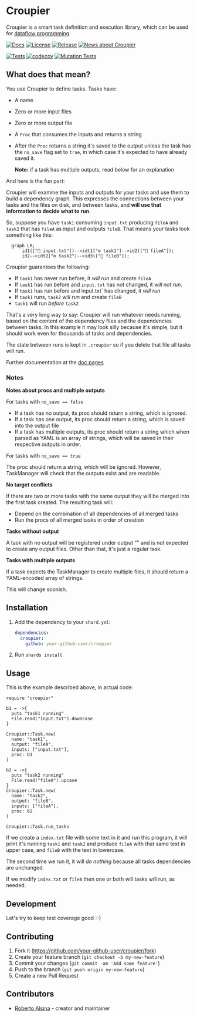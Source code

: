 # Croupier

Croupier is a smart task definition and execution library, which can be used for [dataflow programming](https://en.wikipedia.org/wiki/Dataflow_programming).

[![Docs](https://github.com/ralsina/croupier/actions/workflows/static.yml/badge.svg)](https://ralsina.github.io/croupier/)
[![License](https://img.shields.io/badge/License-MIT-green)](https://github.com/ralsina/croupier/blob/main/LICENSE)
[![Release](https://img.shields.io/github/release/ralsina/croupier.svg)](https://GitHub.com/ralsina/croupier/releases/)
[![News about Croupier](https://img.shields.io/badge/News-About%20Croupier-blue)](https://ralsina.me/categories/croupier.html)


[![Tests](https://github.com/ralsina/croupier/actions/workflows/ci.yml/badge.svg)](https://github.com/ralsina/croupier/actions/workflows/ci.yml)
[![codecov](https://codecov.io/gh/ralsina/croupier/branch/main/graph/badge.svg?token=YW23EDL5T5)](https://codecov.io/gh/ralsina/croupier)
[![Mutation Tests](https://github.com/ralsina/croupier/actions/workflows/mutation.yml/badge.svg)](https://github.com/ralsina/croupier/actions/workflows/mutation.yml)

## What does that mean?

You use Croupier to define tasks. Tasks have:

* A name
* Zero or more input files
* Zero or more output file
* A `Proc` that consumes the inputs and returns a string
* After the `Proc` returns a string it's saved to the output unless
  the task has the `no_save` flag set to `true`, in which case it's expected to have already saved it.

  **Note:** if a task has multiple outputs, read below for an explanation

And here is the fun part:

Croupier will examine the inputs and outputs for your tasks and
use them to build a dependency graph. This expresses the connections
between your tasks and the files on disk, and between tasks, and **will 
use that information to decide what to run**.

So, suppose you have `task1` consuming `input.txt` producing `fileA` and `task2` that has `fileA` as input and outputs `fileB`. That means your tasks look something like this:

```mermaid
  graph LR;
      id1(["📁 input.txt"])-->idt1["⚙️ task1"]-->id2(["📁 fileA"]);
      id2-->idt2["⚙️ task2"]-->id3(["📁 fileB"]);
```

Croupier guarantees the following:

* If `task1` has never run before, it *will run* and create `fileA`
* If `task1` has run before and `input.txt` has not changed, it *will not run*.
* If `task1` has run before and ìnput.txt` has changed, it *will run*
* If `task1` runs, `task2` *will run* and create `fileB`
* `task1` will run *before* `task2`

That's a very long way to say: Croupier will run whatever needs running, based on the content of the dependency files and the dependencies between tasks. In this example it may look silly because it's simple, but it should work even for thousands of tasks and dependencies.

The state between runs is kept in `.croupier` so if you delete that file
all tasks will run.

Further documentation at the [doc pages](https://ralsina.github.io/croupier/)

### Notes

**Notes about procs and multiple outputs**

For tasks with `no_save == false`

* If a task has no output, its proc should return a string, which is ignored.
* If a task has one output, its proc should return a string, which is saved into the output file
* If a task has multiple outputs, its proc should return a string which when parsed as YAML is an array of strings, which will be saved in their respective outputs in order.
  
For tasks with `no_save == true`

The proc should return a string, which will be ignored. However, TaskManager will check that the outputs exist and are readable.

**No target conflicts**

If there are two or more tasks with the same output they will be merged into the first task created. The resulting task will:
 
* Depend on the combination of all dependencies of all merged tasks
* Run the procs of all merged tasks in order of creation

**Tasks without output**

A task with no output will be registered under output "" and is not expected
to create any output files. Other than that, it's just a regular task.

**Tasks with multiple outputs**

If a task expects the TaskManager to create multiple files, it
should return a YAML-encoded array of strings.

This will change soonish.

## Installation

1. Add the dependency to your `shard.yml`:

   ```yaml
   dependencies:
     croupier:
       github: your-github-user/croupier
   ```

2. Run `shards install`

## Usage

This is the example described above, in actual code:

```crystal
require "croupier"

b1 = ->{
  puts "task1 running"
  File.read("input.txt").downcase
}

Croupier::Task.new(
  name: "task1",
  output: "fileA",
  inputs: ["input.txt"],
  proc: b1
)

b2 = ->{
  puts "task2 running"
  File.read("fileA").upcase
}
Croupier::Task.new(
  name: "task2",
  output: "fileB",
  inputs: ["fileA"],
  proc: b2
)

Croupier::Task.run_tasks
```

If we create a `index.txt` file with some text in it and run this program, it will print it's running `task1` and `task2` and produce `fileA` with that same text in upper case, and `fileB` with the text in lowercase.

The second time we run it, it will *do nothing* because all tasks dependencies are unchanged.

If we modify `index.txt` or `fileA` then one or both will tasks will run, as needed.

## Development

Let's try to keep test coverage good :-)

## Contributing

1. Fork it (<https://github.com/your-github-user/croupier/fork>)
2. Create your feature branch (`git checkout -b my-new-feature`)
3. Commit your changes (`git commit -am 'Add some feature'`)
4. Push to the branch (`git push origin my-new-feature`)
5. Create a new Pull Request

## Contributors

- [Roberto Alsina](https://github.com/ralsina) - creator and maintainer
